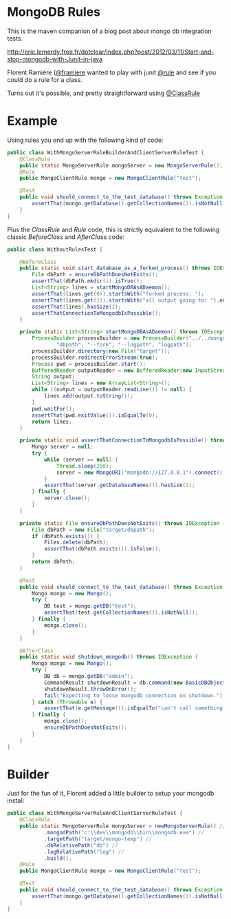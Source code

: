 # MongoDB Rules

This is the maven companion of a blog post about mongo db integration tests.

http://eric.lemerdy.free.fr/dotclear/index.php?post/2012/03/11/Start-and-stop-mongodb-with-Junit-in-java

Florent Ramière ([@framiere](http://twitter.com/framiere) wanted to play with junit [@rule](https://github.com/KentBeck/junit/blob/master/src/main/java/org/junit/Rule.java) 
and see if you could do a rule for a class.

Turns out it's possible, and pretty straightforward using [@ClassRule](https://github.com/KentBeck/junit/blob/master/src/main/java/org/junit/ClassRule.java)

# Example

Using rules you end up with the following kind of code:

``` java
public class WithMongoServerRuleBuilderAndClientServerRuleTest {
    @ClassRule
    public static MongoServerRule mongoServer = new MongoServerRule();
    @Rule
    public MongoClientRule mongo = new MongoClientRule("test");

    @Test
    public void should_connect_to_the_test_database() throws Exception {
        assertThat(mongo.getDatabase().getCollectionNames()).isNotNull();
    }
}
``` 

Plus the *ClassRule* and *Rule* code, this is strictly equivalent to the following classic *BeforeClass* and *AfterClass* code:

``` java
public class WithoutRulesTest {

    @BeforeClass
    public static void start_database_as_a_forked_process() throws IOException, InterruptedException {
        File dbPath = ensureDbPathDoesNotExits();
        assertThat(dbPath.mkdir()).isTrue();
        List<String> lines = startMongoDBAsADaemon();
        assertThat(lines.get(0)).startsWith("forked process: ");
        assertThat(lines.get(1)).startsWith("all output going to: ").endsWith("logpath");
        assertThat(lines).hasSize(2);
        assertThatConnectionToMongodbIsPossible();
    }

    private static List<String> startMongoDBAsADaemon() throws IOException, InterruptedException {
        ProcessBuilder processBuilder = new ProcessBuilder("../../mongodb-osx-x86_64-2.0.3/bin/mongod", "--dbpath",
                "dbpath", "--fork", "--logpath", "logpath");
        processBuilder.directory(new File("target"));
        processBuilder.redirectErrorStream(true);
        Process pwd = processBuilder.start();
        BufferedReader outputReader = new BufferedReader(new InputStreamReader(pwd.getInputStream()));
        String output;
        List<String> lines = new ArrayList<String>();
        while ((output = outputReader.readLine()) != null) {
            lines.add(output.toString());
        }
        pwd.waitFor();
        assertThat(pwd.exitValue()).isEqualTo(0);
        return lines;
    }

    private static void assertThatConnectionToMongodbIsPossible() throws InterruptedException, UnknownHostException {
        Mongo server = null;
        try {
            while (server == null) {
                Thread.sleep(250);
                server = new MongoURI("mongodb://127.0.0.1").connect();
            }
            assertThat(server.getDatabaseNames()).hasSize(1);
        } finally {
            server.close();
        }
    }

    private static File ensureDbPathDoesNotExits() throws IOException {
        File dbPath = new File("target/dbpath");
        if (dbPath.exists()) {
            Files.delete(dbPath);
            assertThat(dbPath.exists()).isFalse();
        }
        return dbPath;
    }

    @Test
    public void should_connect_to_the_test_database() throws Exception {
        Mongo mongo = new Mongo();
        try {
            DB test = mongo.getDB("test");
            assertThat(test.getCollectionNames()).isNotNull();
        } finally {
            mongo.close();
        }
    }

    @AfterClass
    public static void shutdown_mongodb() throws IOException {
        Mongo mongo = new Mongo();
        try {
            DB db = mongo.getDB("admin");
            CommandResult shutdownResult = db.command(new BasicDBObject("shutdown", 1));
            shutdownResult.throwOnError();
            fail("Expecting to loose mongodb connection on shutdown.");
        } catch (Throwable e) {
            assertThat(e.getMessage()).isEqualTo("can't call something : /127.0.0.1:27017/admin");
        } finally {
            mongo.close();
            ensureDbPathDoesNotExits();
        }
    }
}
```

# Builder

Just for the fun of it, Florent added a little builder to setup your mongodb install

``` java
public class WithMongoServerRuleAndClientServerRuleTest {
    @ClassRule
    public static MongoServerRule mongoServer = newMongoServerRule() //
            .mongodPath("c:\\dev\\mongodb\\bin\\mongodb.exe") //
            .targetPath("target/mongo-temp") //
            .dbRelativePath("db") //
            .logRelativePath("log") //
            .build();
    @Rule
    public MongoClientRule mongo = new MongoClientRule("test");

    @Test
    public void should_connect_to_the_test_database() throws Exception {
        assertThat(mongo.getDatabase().getCollectionNames()).isNotNull();
    }
}
```
